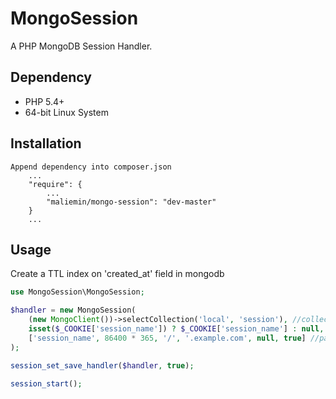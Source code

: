 MongoSession
====

A PHP MongoDB Session Handler.

## Dependency
* PHP 5.4+
* 64-bit Linux System

## Installation
```
Append dependency into composer.json
    ...
    "require": {
        ...
        "maliemin/mongo-session": "dev-master"
    }
    ...
```

## Usage
Create a TTL index on 'created_at' field in mongodb
```php
use MongoSession\MongoSession;

$handler = new MongoSession(
	(new MongoClient())->selectCollection('local', 'session'), //collection
	isset($_COOKIE['session_name']) ? $_COOKIE['session_name'] : null, //session id
	['session_name', 86400 * 365, '/', '.example.com', null, true] //parameters for setcookie function
);

session_set_save_handler($handler, true);

session_start();
```
